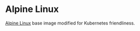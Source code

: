 # Alpine Linux

[Alpine Linux](https://alpinelinux.org) base image modified for Kubernetes friendliness.
